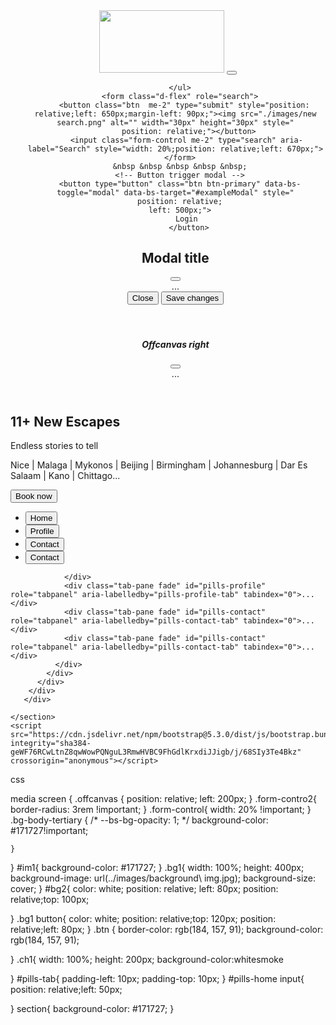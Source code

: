 <!doctype html>
<html lang="en">
  <head>
    <meta charset="utf-8">
    <meta name="viewport" content="width=device-width, initial-scale=1">
    <title>Bootstrap demo</title>
    <link href="https://cdn.jsdelivr.net/npm/bootstrap@5.3.0/dist/css/bootstrap.min.css" rel="stylesheet" integrity="sha384-9ndCyUaIbzAi2FUVXJi0CjmCapSmO7SnpJef0486qhLnuZ2cdeRhO02iuK6FUUVM" crossorigin="anonymous">
    <link rel="stylesheet" href="./css/style.css">
  </head>
  <body>
    <header>
        <nav class="navbar navbar-expand-lg bg-body-tertiary">
  <div class="container-fluid">
    <a class="navbar-brand" href="#"><img id="im1" src="./images/new logo.png" alt="" width="200px" height="100px"></a>
    <button class="navbar-toggler" type="button" data-bs-toggle="collapse" data-bs-target="#navbarSupportedContent" aria-controls="navbarSupportedContent" aria-expanded="false" aria-label="Toggle navigation">
      <span class="navbar-toggler-icon"></span>
    </button>
    <div class="collapse navbar-collapse" id="navbarSupportedContent">
      <ul class="navbar-nav me-auto mb-2 mb-lg-0">
        
        
        
      </ul>
      <form class="d-flex" role="search">
        <button class="btn  me-2" type="submit" style="position: relative;left: 650px;margin-left: 90px;"><img src="./images/new search.png" alt="" width="30px" height="30px" style="
          position: relative;"></button>
         <input class="form-control me-2" type="search" aria-label="Search" style="width: 20%;position: relative;left: 670px;">
      </form>
      &nbsp &nbsp &nbsp &nbsp &nbsp;
      <!-- Button trigger modal -->
      <button type="button" class="btn btn-primary" data-bs-toggle="modal" data-bs-target="#exampleModal" style="
      position: relative;
      left: 500px;">
         Login
          </button>
  
  <!-- Modal -->
  <div class="modal fade" id="exampleModal" tabindex="-1" aria-labelledby="exampleModalLabel" aria-hidden="true">
    <div class="modal-dialog">
      <div class="modal-content">
        <div class="modal-header">
          <h1 class="modal-title fs-5" id="exampleModalLabel">Modal title</h1>
          <button type="button" class="btn-close" data-bs-dismiss="modal" aria-label="Close"></button>
        </div>
        <div class="modal-body">
          ...
        </div>
        <div class="modal-footer">
          <button type="button" class="btn btn-secondary" data-bs-dismiss="modal">Close</button>
          <button type="button" class="btn btn-primary">Save changes</button>
        </div>
      </div>
    </div>
  </div>
  &nbsp &nbsp &nbsp &nbsp &nbsp;
  <button class="btn" type="button" data-bs-toggle="offcanvas" data-bs-target="#offcanvasRight" aria-controls="offcanvasRight" style="
    position: relative;
    left:490px;"><img src="./images/three strip images.png" alt="" width="30px" height="30px"></button>

  <div class="offcanvas offcanvas-end" tabindex="-1" id="offcanvasRight" aria-labelledby="offcanvasRightLabel">
    <div class="offcanvas-header">
      <h5 class="offcanvas-title" id="offcanvasRightLabel">Offcanvas right</h5>
      <button type="button" class="btn-close" data-bs-dismiss="offcanvas" aria-label="Close"></button>
    </div>
    <div class="offcanvas-body">
      ...
    </div>
  </div>
    </div>
  </div>
</nav>
    </header>
    <section>
      <div class="bg1">
        <h1 id="bg2">11+ New Escapes</h1>
        <p id="bg2">Endless stories to tell</p>
        <p id="bg2">Nice | Malaga | Mykonos | Beijing | Birmingham | Johannesburg | Dar Es Salaam | Kano | Chittago...</p>
        <button type="button" class="btn">Book now</button>
      </div>
    </section>
    <section>
       <div class="container">
        <div class="row">
          <div class="col-md-12">
            <div class="ch1">
              <ul class="nav nav-pills mb-3" id="pills-tab" role="tablist">
                <li class="nav-item" role="presentation">
                  <button class="nav-link active" id="pills-home-tab" data-bs-toggle="pill" data-bs-target="#pills-home" type="button" role="tab" aria-controls="pills-home" aria-selected="true">Home</button>
                </li>
                <li class="nav-item" role="presentation">
                  <button class="nav-link" id="pills-profile-tab" data-bs-toggle="pill" data-bs-target="#pills-profile" type="button" role="tab" aria-controls="pills-profile" aria-selected="false">Profile</button>
                </li>
                <li class="nav-item" role="presentation">
                  <button class="nav-link" id="pills-contact-tab" data-bs-toggle="pill" data-bs-target="#pills-contact" type="button" role="tab" aria-controls="pills-contact" aria-selected="false">Contact</button>
                </li>
                <li class="nav-item" role="presentation">
                  <button class="nav-link" id="pills-contact-tab" data-bs-toggle="pill" data-bs-target="#pills-contact" type="button" role="tab" aria-controls="pills-contact" aria-selected="false">Contact</button>
                </li>
              </ul>
              <div class="tab-content" id="pills-tabContent">
                <div class="tab-pane fade show active" id="pills-home" role="tabpanel" aria-labelledby="pills-home-tab" tabindex="0">
                  
                </div>
                <div class="tab-pane fade" id="pills-profile" role="tabpanel" aria-labelledby="pills-profile-tab" tabindex="0">...</div>
                <div class="tab-pane fade" id="pills-contact" role="tabpanel" aria-labelledby="pills-contact-tab" tabindex="0">...</div>
                <div class="tab-pane fade" id="pills-contact" role="tabpanel" aria-labelledby="pills-contact-tab" tabindex="0">...</div>
              </div>
            </div>
          </div>
        </div>
       </div>
      
    </section>
    <script src="https://cdn.jsdelivr.net/npm/bootstrap@5.3.0/dist/js/bootstrap.bundle.min.js" integrity="sha384-geWF76RCwLtnZ8qwWowPQNguL3RmwHVBC9FhGdlKrxdiJJigb/j/68SIy3Te4Bkz" crossorigin="anonymous"></script>
  </body>
</html> 
css

media screen {
    .offcanvas {
        position: relative;
        left: 200px;
    }
    .form-contro2{
         border-radius: 3rem !important;
    }
    .form-control{
        width: 20% !important;
    }
    .bg-body-tertiary {
        /* --bs-bg-opacity: 1; */
         background-color: #171727!important; 
         
    }
    
}
#im1{
    background-color: #171727;
}
.bg1{
    width: 100%;
    height: 400px;
    background-image: url(../images/background\ img.jpg);
    background-size: cover;
}
#bg2{
    color: white;
    position: relative; left: 80px;
    position: relative;top: 100px;
    
}
.bg1 button{
    color: white;
    position: relative;top: 120px;
    position: relative;left: 80px;
}
.btn {
    border-color: rgb(184, 157, 91);
    background-color: rgb(184, 157, 91);
    
}
.ch1{
    width: 100%;
    height: 200px;
    background-color:whitesmoke

    
}
#pills-tab{
    padding-left: 10px;
    padding-top: 10px;
}
#pills-home input{
    position: relative;left: 50px;
    
}
section{
    background-color: #171727;
}
    

